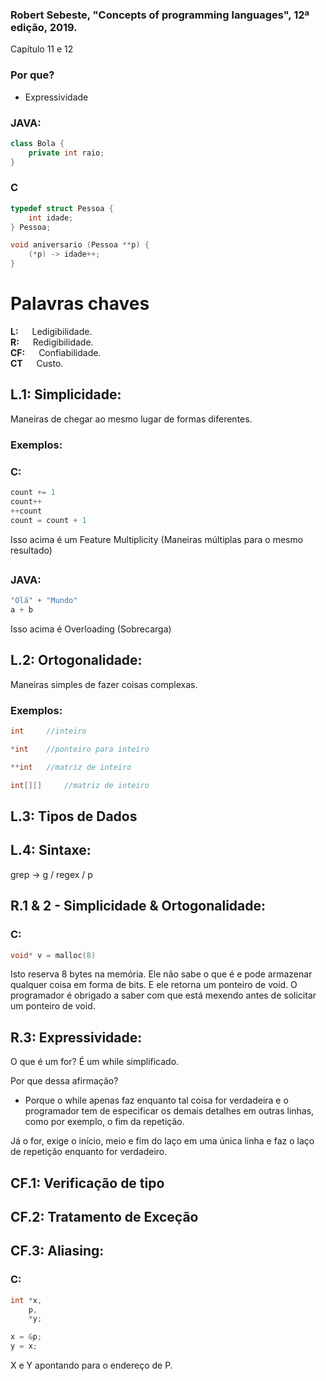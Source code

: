 ### Robert Sebeste, "Concepts of programming languages", 12ª edição, 2019. 
Capítulo 11 e 12 

### Por que? 
- Expressividade 
### JAVA:
```java
class Bola { 
    private int raio; 
}
```

### C
```c
typedef struct Pessoa { 
    int idade;
} Pessoa; 

void aniversario (Pessoa **p) { 
    (*p) -> idade++; 
} 
``` 
# Palavras chaves 
<strong>L:</strong> &emsp; Ledigibilidade. <br>
<strong>R:</strong> &emsp; Redigibilidade. <br>
<strong>CF:</strong> &emsp; Confiabilidade. <br>
<strong>CT</strong> &emsp; Custo.

## L.1: Simplicidade:  
Maneiras de chegar ao mesmo lugar de formas diferentes. <br>

### Exemplos:
### C:
```c
count += 1 
count++ 
++count 
count = count + 1 
```
Isso acima é um Feature Multiplicity (Maneiras múltiplas para o mesmo resultado) 

## 

### JAVA:
```java
"Olá" + "Mundo" 
a + b 
```
Isso acima é Overloading (Sobrecarga) 

## L.2: Ortogonalidade: 
Maneiras simples de fazer coisas complexas. 

### Exemplos:
```c
int     //inteiro 

*int    //ponteiro para inteiro 

**int   //matriz de inteiro 

int[][]     //matriz de inteiro 
```
 
## L.3: Tipos de Dados 

## L.4: Sintaxe: 

grep -> g / regex / p 

## R.1 & 2 - Simplicidade & Ortogonalidade: 
### C:
```c
void* v = malloc(8) 
```

Isto reserva 8 bytes na memória. Ele não sabe o que é e pode armazenar qualquer coisa em forma de bits. E ele retorna um ponteiro de void. O programador é obrigado a saber com que está mexendo antes de solicitar um ponteiro de void. 

## R.3: Expressividade: 
O que é um for? É um while simplificado. 

Por que dessa afirmação?  

- Porque o while apenas faz enquanto tal coisa for verdadeira e o programador tem de especificar os demais detalhes em outras linhas, como por exemplo, o fim da repetição.  

Já o for, exige o início, meio e fim do laço em uma única linha e faz o laço de repetição enquanto for verdadeiro. 

## CF.1: Verificação de tipo

## CF.2: Tratamento de Exceção

## CF.3: Aliasing:  

### C:
```c
int *x,
    p,
    *y;

x = &p; 
y = x; 
```
X e Y apontando para o endereço de P. 
